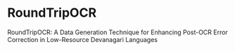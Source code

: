 # RoundTripOCR
RoundTripOCR: A Data Generation Technique for Enhancing Post-OCR Error Correction in Low-Resource Devanagari Languages
